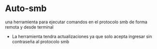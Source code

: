 # Auto-smb
una herramienta para ejecutar comandos en el protocolo smb de forma remota y desde terminal

- La herramienta tendra actualizaciones ya que solo acepta ingresar sin contraseña al protocolo smb
